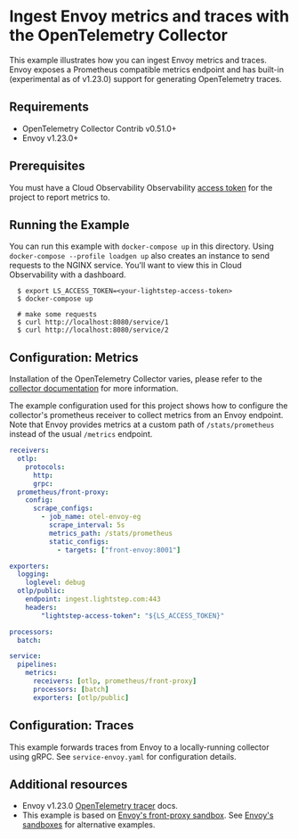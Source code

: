 # Ingest Envoy metrics and traces with the OpenTelemetry Collector

This example illustrates how you can ingest Envoy metrics and traces. Envoy exposes a Prometheus compatible metrics endpoint and has built-in (experimental as of v1.23.0) support for generating OpenTelemetry traces.

## Requirements

* OpenTelemetry Collector Contrib v0.51.0+
* Envoy v1.23.0+

## Prerequisites

You must have a Cloud Observability Observability [access token](/docs/create-and-manage-access-tokens) for the project to report metrics to.

## Running the Example

You can run this example with `docker-compose up` in this directory. Using `docker-compose --profile loadgen up` also creates an instance to send requests to the NGINX service. You'll want to view this in Cloud Observability with a dashboard. 

```
  $ export LS_ACCESS_TOKEN=<your-lightstep-access-token>
  $ docker-compose up

  # make some requests
  $ curl http://localhost:8080/service/1
  $ curl http://localhost:8080/service/2
```

## Configuration: Metrics

Installation of the OpenTelemetry Collector varies, please refer to the [collector documentation](https://opentelemetry.io/docs/collector/) for more information.

The example configuration used for this project shows how to configure the collector's prometheus receiver to collect metrics from an Envoy endpoint. Note that Envoy provides metrics at a custom path of `/stats/prometheus` instead of the usual `/metrics` endpoint.

``` yaml
receivers:
  otlp:
    protocols:
      http:
      grpc:
  prometheus/front-proxy:
    config:
      scrape_configs:
        - job_name: otel-envoy-eg
          scrape_interval: 5s
          metrics_path: /stats/prometheus
          static_configs:
            - targets: ["front-envoy:8001"]

exporters:
  logging:
    loglevel: debug
  otlp/public:
    endpoint: ingest.lightstep.com:443
    headers:
        "lightstep-access-token": "${LS_ACCESS_TOKEN}"

processors:
  batch:

service:
  pipelines:
    metrics:
      receivers: [otlp, prometheus/front-proxy]
      processors: [batch]
      exporters: [otlp/public]

```

## Configuration: Traces

This example forwards traces from Envoy to a locally-running collector using gRPC. See `service-envoy.yaml` for configuration details.

## Additional resources

* Envoy v1.23.0 [OpenTelemetry tracer](https://www.envoyproxy.io/docs/envoy/v1.23.0/api-v3/config/trace/v3/opentelemetry.proto.html?highlight=opentelemetry) docs.
* This example is based on [Envoy's front-proxy sandbox](https://www.envoyproxy.io/docs/envoy/latest/start/sandboxes/front_proxy). See [Envoy's sandboxes](https://www.envoyproxy.io/docs/envoy/latest/start/sandboxes/) for alternative examples.
